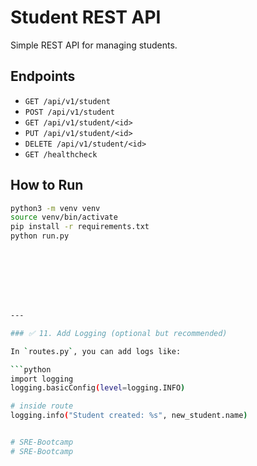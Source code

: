 # Student REST API

Simple REST API for managing students.

## Endpoints

- `GET /api/v1/student`
- `POST /api/v1/student`
- `GET /api/v1/student/<id>`
- `PUT /api/v1/student/<id>`
- `DELETE /api/v1/student/<id>`
- `GET /healthcheck`

## How to Run

```bash
python3 -m venv venv
source venv/bin/activate
pip install -r requirements.txt
python run.py








---

### ✅ 11. Add Logging (optional but recommended)

In `routes.py`, you can add logs like:

```python
import logging
logging.basicConfig(level=logging.INFO)

# inside route
logging.info("Student created: %s", new_student.name)


# SRE-Bootcamp
# SRE-Bootcamp
